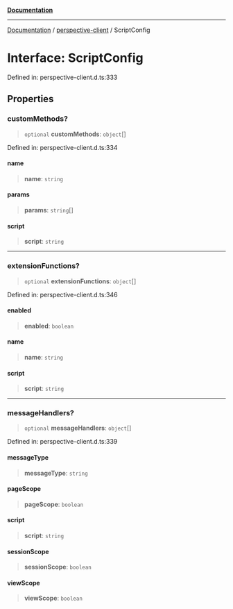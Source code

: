 [**Documentation**](../../index.md)

***

[Documentation](../../index.md) / [perspective-client](../index.md) / ScriptConfig

# Interface: ScriptConfig

Defined in: perspective-client.d.ts:333

## Properties

### customMethods?

> `optional` **customMethods**: `object`[]

Defined in: perspective-client.d.ts:334

#### name

> **name**: `string`

#### params

> **params**: `string`[]

#### script

> **script**: `string`

***

### extensionFunctions?

> `optional` **extensionFunctions**: `object`[]

Defined in: perspective-client.d.ts:346

#### enabled

> **enabled**: `boolean`

#### name

> **name**: `string`

#### script

> **script**: `string`

***

### messageHandlers?

> `optional` **messageHandlers**: `object`[]

Defined in: perspective-client.d.ts:339

#### messageType

> **messageType**: `string`

#### pageScope

> **pageScope**: `boolean`

#### script

> **script**: `string`

#### sessionScope

> **sessionScope**: `boolean`

#### viewScope

> **viewScope**: `boolean`
